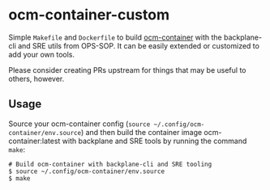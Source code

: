 # ocm-container-custom

Simple `Makefile` and `Dockerfile` to build [ocm-container](https://github.com/openshift/ocm-contianer) with the backplane-cli
and SRE utils from OPS-SOP. It can be easily extended or customized to add your own tools.

Please consider creating PRs upstream for things that may be useful to others, however.

## Usage

Source your ocm-container config (`source ~/.config/ocm-container/env.source`) and then build the container image ocm-container:latest with backplane and SRE tools by running the command `make`:

```shell
# Build ocm-container with backplane-cli and SRE tooling
$ source ~/.config/ocm-container/env.source
$ make
```
